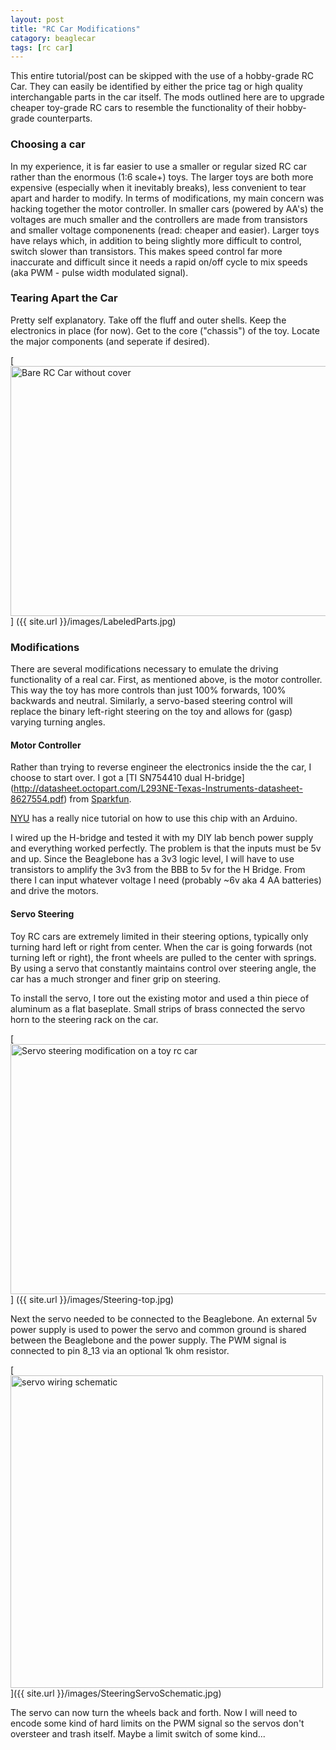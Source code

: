 ```yaml
---
layout: post
title: "RC Car Modifications"
catagory: beaglecar
tags: [rc car]
---
```


This entire tutorial/post can be skipped with the use of a hobby-grade RC Car.
They can easily be identified by either the price tag or high quality
interchangable parts in the car itself. The mods outlined here are to upgrade
cheaper toy-grade RC cars to resemble the functionality of their hobby-grade
counterparts.

### Choosing a car

In my experience, it is far easier to use a smaller or regular sized RC car
rather than the enormous (1:6 scale+) toys. The larger toys are both more
expensive (especially when it inevitably breaks), less convenient to tear
apart and harder to modify. In terms of modifications, my main concern was
hacking together the motor controller. In smaller cars (powered by AA's)
the voltages are much smaller and the controllers are made from transistors
and smaller voltage componenents (read: cheaper and easier). Larger toys
have relays which, in addition to being slightly more difficult to control,
switch slower than transistors. This makes speed control far more
inaccurate and difficult since it needs a rapid on/off cycle to mix
speeds (aka PWM - pulse width modulated signal).

### Tearing Apart the Car

Pretty self explanatory. Take off the fluff and outer shells. Keep the
electronics in place (for now). Get to the core ("chassis") of the toy.
Locate the major components (and seperate if desired).

[<img src="{{ site.url }}/images/LabeledParts.jpg" alt="Bare RC Car without
cover" height="400" width="600">]
({{ site.url }}/images/LabeledParts.jpg)

### Modifications

There are several modifications necessary to emulate the driving functionality
of a real car. First, as mentioned above, is the motor controller. This way
the toy has more controls than just 100% forwards, 100% backwards and neutral.
Similarly, a servo-based steering control will replace the binary left-right
steering on the toy and allows for (gasp) varying turning angles.

#### Motor Controller

Rather than trying to reverse engineer the electronics inside the the car, I 
choose to start over. I got a [TI SN754410 dual H-bridge]
(http://datasheet.octopart.com/L293NE-Texas-Instruments-datasheet-8627554.pdf)
from [Sparkfun](https://www.sparkfun.com/products/315).

[NYU](http://itp.nyu.edu/physcomp/Labs/DCMotorControl) has a really nice
tutorial on how to use this chip with an Arduino.

I wired up the H-bridge and tested it with my DIY lab bench power supply and
everything worked perfectly. The problem is that the inputs must be 5v and up.
Since the Beaglebone has a 3v3 logic level, I will have to use transistors to
amplify the 3v3 from the BBB to 5v for the H Bridge. From there I can input
whatever voltage I need (probably ~6v aka 4 AA batteries) and drive the motors.

#### Servo Steering

Toy RC cars are extremely limited in their steering options, typically only
turning hard left or right from center. When the car is going forwards
(not turning left or right), the front wheels are pulled to the center with springs.
By using a servo that constantly maintains control over steering angle, the car
has a much stronger and finer grip on steering.

To install the servo, I tore out the existing motor and used a thin piece of
aluminum as a flat baseplate. Small strips of brass connected the servo horn
to the steering rack on the car.

[<img src="{{ site.url }}/images/Steering-top.jpg" alt="Servo steering
modification on a toy rc car" height="400" width="600">]
({{ site.url }}/images/Steering-top.jpg)

Next the servo needed to be connected to the Beaglebone. An external 5v power
supply is used to power the servo and common ground is shared between the
Beaglebone and the power supply. The PWM signal is connected to pin 8_13 via
an optional 1k ohm resistor.

[<img src="{{ site.url }}/images/SteeringServoSchematic.jpg" alt="servo wiring
schematic" height="500">]({{ site.url }}/images/SteeringServoSchematic.jpg)

The servo can now turn the wheels back and forth.
Now I will need to encode some kind of hard limits on the PWM signal so the
servos don't oversteer and trash itself. Maybe a limit switch of some kind...
